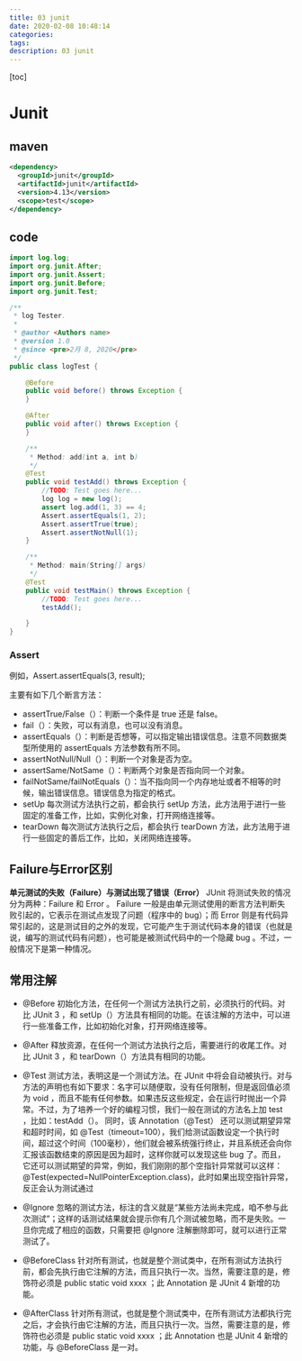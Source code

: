 ```yaml
---
title: 03 junit
date: 2020-02-08 10:48:14
categories:
tags:
description: 03 junit
---
```


[toc]

<!--more-->



# Junit

## maven

```xml
<dependency>
  <groupId>junit</groupId>
  <artifactId>junit</artifactId>
  <version>4.13</version>
  <scope>test</scope>
</dependency>
```



## code

```java
import log.log;
import org.junit.After;
import org.junit.Assert;
import org.junit.Before;
import org.junit.Test;

/**
 * log Tester.
 *
 * @author <Authors name>
 * @version 1.0
 * @since <pre>2月 8, 2020</pre>
 */
public class logTest {

    @Before
    public void before() throws Exception {
    }

    @After
    public void after() throws Exception {
    }

    /**
     * Method: add(int a, int b)
     */
    @Test
    public void testAdd() throws Exception {
        //TODO: Test goes here...
        log log = new log();
        assert log.add(1, 3) == 4;
        Assert.assertEquals(1, 2);
        Assert.assertTrue(true);
        Assert.assertNotNull(1);
    }

    /**
     * Method: main(String[] args)
     */
    @Test
    public void testMain() throws Exception {
        //TODO: Test goes here...
        testAdd();

    }
} 
```



### Assert

例如，Assert.assertEquals(3, result);

主要有如下几个断言方法：

- assertTrue/False（）：判断一个条件是 true 还是 false。
- fail（）：失败，可以有消息，也可以没有消息。
- assertEquals（）：判断是否想等，可以指定输出错误信息。注意不同数据类型所使用的 assertEquals 方法参数有所不同。
- assertNotNull/Null（）：判断一个对象是否为空。
- assertSame/NotSame（）：判断两个对象是否指向同一个对象。
- failNotSame/failNotEquals（）：当不指向同一个内存地址或者不相等的时候，输出错误信息。错误信息为指定的格式。
- setUp
  每次测试方法执行之前，都会执行 setUp 方法，此方法用于进行一些固定的准备工作，比如，实例化对象，打开网络连接等。
- tearDown
  每次测试方法执行之后，都会执行 tearDown 方法，此方法用于进行一些固定的善后工作，比如，关闭网络连接等。



## Failure与Error区别

**单元测试的失败（Failure）与测试出现了错误（Error）**
JUnit 将测试失败的情况分为两种：Failure 和 Error 。 Failure 一般是由单元测试使用的断言方法判断失败引起的，它表示在测试点发现了问题（程序中的 bug）；而 Error 则是有代码异常引起的，这是测试目的之外的发现，它可能产生于测试代码本身的错误（也就是说，编写的测试代码有问题），也可能是被测试代码中的一个隐藏 bug 。不过，一般情况下是第一种情况。

## 常用注解

- @Before
  初始化方法，在任何一个测试方法执行之前，必须执行的代码。对比 JUnit 3 ，和 setUp（）方法具有相同的功能。在该注解的方法中，可以进行一些准备工作，比如初始化对象，打开网络连接等。
- @After
  释放资源，在任何一个测试方法执行之后，需要进行的收尾工作。对比 JUnit 3 ，和 tearDown（）方法具有相同的功能。
- @Test
  测试方法，表明这是一个测试方法。在 JUnit 中将会自动被执行。对与方法的声明也有如下要求：名字可以随便取，没有任何限制，但是返回值必须为 void ，而且不能有任何参数。如果违反这些规定，会在运行时抛出一个异常。不过，为了培养一个好的编程习惯，我们一般在测试的方法名上加 test ，比如：testAdd（）。
  同时，该 Annotation（@Test） 还可以测试期望异常和超时时间，如 @Test（timeout=100），我们给测试函数设定一个执行时间，超过这个时间（100毫秒），他们就会被系统强行终止，并且系统还会向你汇报该函数结束的原因是因为超时，这样你就可以发现这些 bug 了。而且，它还可以测试期望的异常，例如，我们刚刚的那个空指针异常就可以这样：@Test(expected=NullPointerException.class)，此时如果出现空指针异常，反正会认为测试通过

- @Ignore
  忽略的测试方法，标注的含义就是“某些方法尚未完成，咱不参与此次测试”；这样的话测试结果就会提示你有几个测试被忽略，而不是失败。一旦你完成了相应的函数，只需要把 @Ignore 注解删除即可，就可以进行正常测试了。
- @BeforeClass
  针对所有测试，也就是整个测试类中，在所有测试方法执行前，都会先执行由它注解的方法，而且只执行一次。当然，需要注意的是，修饰符必须是 public static void xxxx ；此 Annotation 是 JUnit 4 新增的功能。
- @AfterClass
  针对所有测试，也就是整个测试类中，在所有测试方法都执行完之后，才会执行由它注解的方法，而且只执行一次。当然，需要注意的是，修饰符也必须是 public static void xxxx ；此 Annotation 也是 JUnit 4 新增的功能，与 @BeforeClass 是一对。